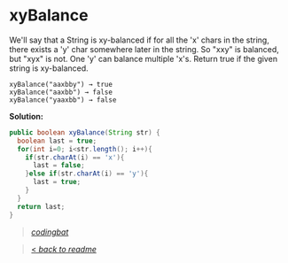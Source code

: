 # xyBalance

We'll say that a String is xy-balanced if for all the 'x' chars in the string, there exists a 'y' char somewhere later in the string. So "xxy" is balanced, but "xyx" is not. One 'y' can balance multiple 'x's. Return true if the given string is xy-balanced.

```
xyBalance("aaxbby") → true
xyBalance("aaxbb") → false
xyBalance("yaaxbb") → false
```

**Solution:**

```java
public boolean xyBalance(String str) {
  boolean last = true;
  for(int i=0; i<str.length(); i++){
    if(str.charAt(i) == 'x'){
      last = false;
    }else if(str.charAt(i) == 'y'){
      last = true;
    }
  }
  return last;
}
```

> _[codingbat](https://codingbat.com/prob/p134250)_

> [< _back to readme_](/README.md)